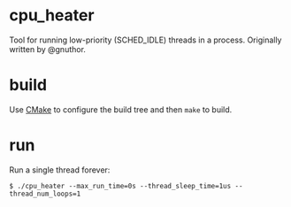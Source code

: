 # cpu_heater
Tool for running low-priority (SCHED_IDLE) threads in a process. Originally written by @gnuthor.

# build
Use [CMake](https://github.com/gflags/gflags/blob/master/INSTALL.md#compiling-the-source-code-with-cmake) to configure the build tree and then `make` to build.

# run
Run a single thread forever:
```
$ ./cpu_heater --max_run_time=0s --thread_sleep_time=1us --thread_num_loops=1
```
